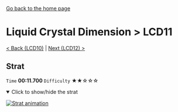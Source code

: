 [Go back to the home page](https://github.com/Doublevil/scbspeedrun)

# Liquid Crystal Dimension > LCD11

[< Back (LCD10)](https://github.com/Doublevil/scbspeedrun/blob/main/levels/LCD/LCD10.md) | [Next (LCD12) >](https://github.com/Doublevil/scbspeedrun/blob/main/levels/LCD/LCD12.md)

## Strat

`Time` **00:11.700** `Difficulty` ★★☆☆☆
<details open>
  <summary>Click to show/hide the strat</summary>

  [![Strat animation](https://github.com/Doublevil/scbspeedrun/blob/main/media/levels/LCD/LCD11_Strat.webp)](https://github.com/Doublevil/scbspeedrun/blob/main/media/levels/LCD/LCD11_Strat.mp4?raw=true)
</details>
